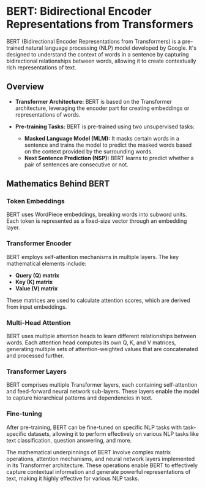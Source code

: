 # BERT: Bidirectional Encoder Representations from Transformers

BERT (Bidirectional Encoder Representations from Transformers) is a pre-trained natural language processing (NLP) model developed by Google. It's designed to understand the context of words in a sentence by capturing bidirectional relationships between words, allowing it to create contextually rich representations of text.

## Overview

- **Transformer Architecture:** BERT is based on the Transformer architecture, leveraging the encoder part for creating embeddings or representations of words.
  
- **Pre-training Tasks:** BERT is pre-trained using two unsupervised tasks:
  - **Masked Language Model (MLM):** It masks certain words in a sentence and trains the model to predict the masked words based on the context provided by the surrounding words.
  - **Next Sentence Prediction (NSP):** BERT learns to predict whether a pair of sentences are consecutive or not.

## Mathematics Behind BERT

### Token Embeddings

BERT uses WordPiece embeddings, breaking words into subword units. Each token is represented as a fixed-size vector through an embedding layer.

### Transformer Encoder

BERT employs self-attention mechanisms in multiple layers. The key mathematical elements include:
- **Query (Q) matrix**
- **Key (K) matrix**
- **Value (V) matrix**

These matrices are used to calculate attention scores, which are derived from input embeddings.

### Multi-Head Attention

BERT uses multiple attention heads to learn different relationships between words. Each attention head computes its own Q, K, and V matrices, generating multiple sets of attention-weighted values that are concatenated and processed further.

### Transformer Layers

BERT comprises multiple Transformer layers, each containing self-attention and feed-forward neural network sub-layers. These layers enable the model to capture hierarchical patterns and dependencies in text.

### Fine-tuning

After pre-training, BERT can be fine-tuned on specific NLP tasks with task-specific datasets, allowing it to perform effectively on various NLP tasks like text classification, question answering, and more.

The mathematical underpinnings of BERT involve complex matrix operations, attention mechanisms, and neural network layers implemented in its Transformer architecture. These operations enable BERT to effectively capture contextual information and generate powerful representations of text, making it highly effective for various NLP tasks.



